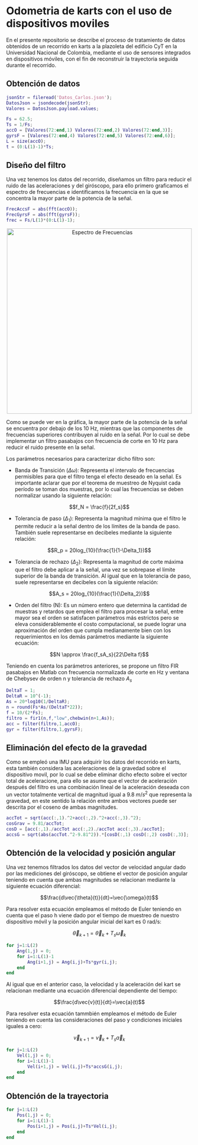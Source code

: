 # Odometria de karts con el uso de dispositivos moviles
En el presente repositorio se describe el proceso de tratamiento de datos obtenidos de un recorrido en karts a la plazoleta del edificio CyT en la Universidad Nacional de Colombia, mediante el uso de sensores integrados en dispositivos móviles, con el fin de reconstruir la trayectoria seguida durante el recorrido.
## Obtención de datos
```matlab
jsonStr = fileread('Datos_Carlos.json');
DatosJson = jsondecode(jsonStr);
Valores = DatosJson.payload.values;
```

```matlab
Fs = 62.5;
Ts = 1/Fs;
accO = [Valores(72:end,1) Valores(72:end,2) Valores(72:end,3)];
gyrsF = [Valores(72:end,4) Valores(72:end,5) Valores(72:end,6)];
L = size(accO); 
t = (0:L(1)-1)*Ts;
```

## Diseño del filtro
Una vez tenemos los datos del recorrido, diseñamos un filtro para reducir el ruido de las aceleraciones y del giróscopo, para ello primero graficamos el espectro de frecuencias e identificamos la frecuencia en la que se concentra la mayor parte de la potencia de la señal.

```matlab
FrecAccsF = abs(fft(accO));
FrecGyrsF = abs(fft(gyrsF));
frec = Fs/L(1)*(0:L(1)-1);
```

<p align="center">
   <img src="/Imágenes/Esp_f.png" alt="Espectro de Frecuencias" width="500"><br> 

Como se puede ver en la gráfica, la mayor parte de la potencia de la señal se encuentra por debajo de los 10 Hz, mientras que las componentes de frecuencias superiores contribuyen al ruido en la señal. Por lo cual se debe implementar un filtro pasabajos con frecuencia de corte en 10 Hz para reducir el ruido presente en la señal.

Los parámetros necesarios para caracterizar dicho filtro son: 

+ Banda de Transición ($\Delta \omega$): Representa el intervalo de frecuencias permisibles para que el filtro tenga el efecto deseado en la señal. Es importante aclarar que por el teorema de muestreo de Nyquist cada período se toman dos muestras, por lo cual las frecuencias se deben normalizar usando la siguiente relación:

$$f_N = \frac{f}{2f_s}$$

+ Tolerancia de paso ($\Delta_1$): Representa la magnitud mínima que el filtro le permite reducir a la señal dentro de los límites de la banda de paso. También suele representarse en decibeles mediante la siguiente relación:

$$R_p = 20log_{10}(\frac{1}{1-\Delta_1})$$

+ Tolerancia de rechazo ($\Delta_2$): Representa la magnitud de corte máxima que el filtro debe aplicar a la señal, una vez se sobrepase el límite superior de la banda de transición. Al igual que en la tolerancia de paso, suele representarse en decibeles con la siguiente relación:

$$A_s = 20log_{10}(\frac{1}{\Delta_2})$$

+ Orden del filtro (N): Es un número entero que determina la cantidad de muestras y retardos que emplea el filtro para procesar la señal, entre mayor sea el orden se satisfacen parámetros más estrictos pero se eleva considerablemente el costo computacional, se puede lograr una aproximación del orden que cumpla medianamente bien con los requerimientos en los demás parámetros mediante la siguiente ecuación:

$$N \approx \frac{f_sA_s}{22\Delta f}$$

Teniendo en cuenta los parámetros anteriores, se propone un filtro FIR pasabajos en Matlab con frecuencia normalizada de corte en Hz y ventana de Chebysev de orden n y tolerancia de rechazo $A_s$

```matlab
DeltaT = 1;
DeltaR = 10^(-1);
As = 20*log10(1/DeltaR);
n = round(Fs*As/(DeltaT*22));
f = 10/(2*Fs);
filtro = fir1(n,f,"low",chebwin(n+1,As));
acc = filter(filtro,1,accO);
gyr = filter(filtro,1,gyrsF);
```

## Eliminación del efecto de la gravedad

Como se empleó una IMU para adquirir los datos del recorrido en karts, esta también considera las aceleraciones de la gravedad sobre el dispositivo movil, por lo cual se debe eliminar dicho efecto sobre el vector total de aceleracione, para ello se asume que el vector de aceleración después del filtro es una combinación líneal de la aceleración deseada con un vector totalmente vertical de magnitud igual a 9.8 $m/s^2$ que representa la gravedad, en este sentido la relación entre ambos vectores puede ser descrita por el coseno de ambas magnitudes.

```matlab
accTot = sqrt(acc(:,1).^2+acc(:,2).^2+acc(:,3).^2);
cosGrav = 9.81/accTot;
cosD = [acc(:,1)./accTot acc(:,2)./accTot acc(:,3)./accTot];
accsG = sqrt(abs(accTot.^2-9.81^2)).*[cosD(:,1) cosD(:,2) cosD(:,3)];
```

## Obtención de la velocidad y posición angular

Una vez tenemos filtrados los datos del vector de velocidad angular dado por las mediciones del giróscopo, se obtiene el vector de posición angular teniendo en cuenta que ambas magnitudes se relacionan mediante la siguiente ecuación diferencial:

$$\frac{d\vec{\theta}(t)}{dt}=\vec{\omega}(t)$$

Para resolver esta ecuación empleamos el método de Euler teniendo en cuenta que el paso h viene dado por el tiempo de muestreo de nuestro dispositivo móvil y la posición angular inicial del kart es 0 rad/s:

$$\vec{\theta}_{k+1}=\vec{\theta}_k+T_s\vec{\omega}_k$$

```matlab
for j=1:L(2)
    Ang(1,j) = 0;
    for i=1:L(1)-1
        Ang(i+1,j) = Ang(i,j)+Ts*gyr(i,j);
    end
end
```

Al igual que en el anterior caso, la velocidad y la aceleración del kart se relacionan mediante una ecuación diferencial dependiente del tiempo:

$$\frac{d\vec{v}(t)}{dt}=\vec{a}(t)$$

Para resolver esta ecuación tammbién empleamos el método de Euler teniendo en cuenta las consideraciones del paso y condiciones iniciales iguales a cero:

$$\vec{v}_{k+1}=\vec{v}_k+T_s\vec{a}_k$$

```matlab
for j=1:L(2)
    Vel(1,j) = 0;
    for i=1:L(1)-1
        Vel(i+1,j) = Vel(i,j)+Ts*accsG(i,j);
    end
end
```

## Obtención de la trayectoria



```matlab
for j=1:L(2)
    Pos(1,j) = 0;
    for i=1:L(1)-1
        Pos(i+1,j) = Pos(i,j)+Ts*Vel(i,j);
    end
end
```
